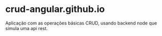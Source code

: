 # crud-angular.github.io
Aplicação com as operações básicas CRUD, usando backend node que simula uma api rest.

